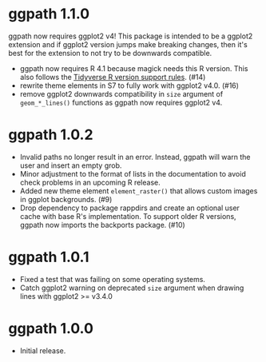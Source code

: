 # ggpath 1.1.0

ggpath now requires ggplot2 v4! This package is intended to be a ggplot2 extension 
and if ggplot2 version jumps make breaking changes, then it's best for the extension 
to not try to be downwards compatible.

* ggpath now requires R 4.1 because magick needs this R version. This also follows the [Tidyverse R version support rules](https://www.tidyverse.org/blog/2019/04/r-version-support/). (#14)
* rewrite theme elements in S7 to fully work with ggplot2 v4.0. (#16)
* remove ggplot2 downwards compatibility in `size` argument of `geom_*_lines()` functions as ggpath now requires ggplot2 v4.

# ggpath 1.0.2

* Invalid paths no longer result in an error. Instead, ggpath will warn the user and insert an empty grob.
* Minor adjustment to the format of lists in the documentation to avoid check problems in an upcoming R release.
* Added new theme element `element_raster()` that allows custom images in ggplot backgrounds. (#9)
* Drop dependency to package rappdirs and create an optional user cache with base R's implementation. To support older R versions, ggpath now imports the backports package. (#10)

# ggpath 1.0.1

* Fixed a test that was failing on some operating systems.
* Catch ggplot2 warning on deprecated `size` argument when drawing lines with ggplot2 >= v3.4.0 

# ggpath 1.0.0

* Initial release.
